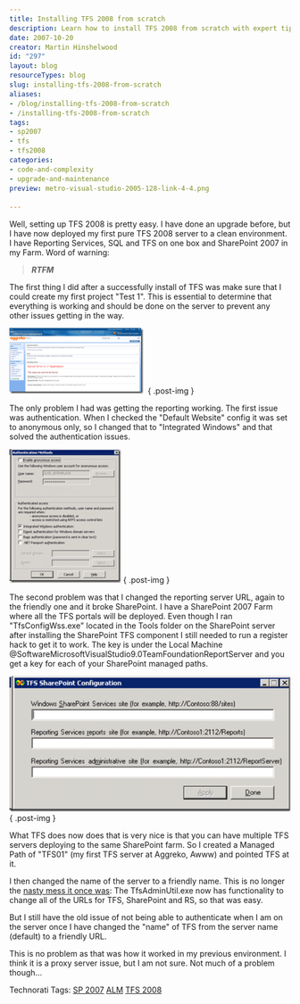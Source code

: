 ```yaml
---
title: Installing TFS 2008 from scratch
description: Learn how to install TFS 2008 from scratch with expert tips on setup, reporting, and SharePoint integration. Simplify your deployment process today!
date: 2007-10-20
creator: Martin Hinshelwood
id: "297"
layout: blog
resourceTypes: blog
slug: installing-tfs-2008-from-scratch
aliases:
- /blog/installing-tfs-2008-from-scratch
- /installing-tfs-2008-from-scratch
tags:
- sp2007
- tfs
- tfs2008
categories:
- code-and-complexity
- upgrade-and-maintenance
preview: metro-visual-studio-2005-128-link-4-4.png

---
```

Well, setting up TFS 2008 is pretty easy. I have done an upgrade before, but I have now deployed my first pure TFS 2008 server to a clean environment. I have Reporting Services, SQL and TFS on one box and SharePoint 2007 in my Farm. Word of warning:

> **_RTFM_**

The first thing I did after a successfully install of TFS was make sure that I could create my first project "Test 1". This is essential to determine that everything is working and should be done on the server to prevent any other issues getting in the way.

[![image](images/InstallingTFS2008fromscratch_C7F-image_thumb_2-2-2.png)](http://blog.hinshelwood.com/files/2011/05/GWB-WindowsLiveWriter-InstallingTFS2008fromscratch_C7F-image_2.png) 
{ .post-img }

The only problem I had was getting the reporting working. The first issue was authentication. When I checked the "Default Website" config it was set to anonymous only, so I changed that to "Integrated Windows" and that solved the authentication issues.

[![image](images/InstallingTFS2008fromscratch_C7F-image_thumb_1-1-1.png)](http://blog.hinshelwood.com/files/2011/05/GWB-WindowsLiveWriter-InstallingTFS2008fromscratch_C7F-image_1.png)
{ .post-img }

The second problem was that I changed the reporting server URL, again to the friendly one and it broke SharePoint. I have a SharePoint 2007 Farm where all the TFS portals will be deployed. Even though I ran "TfsConfigWss.exe" located in the Tools folder on the SharePoint server after installing the SharePoint TFS component I still needed to run a register hack to get it to work. The key is under the Local Machine @SoftwareMicrosoftVisualStudio9.0TeamFoundationReportServer and you get a key for each of your SharePoint managed paths.

[![image](images/InstallingTFS2008fromscratch_C7F-image_thumb-3-3.png)](http://blog.hinshelwood.com/files/2011/05/GWB-WindowsLiveWriter-InstallingTFS2008fromscratch_C7F-image.png)
{ .post-img }

What TFS does now does that is very nice is that you can have multiple TFS servers deploying to the same SharePoint farm. So I created a Managed Path of "TFS01" (my first TFS server at Aggreko, Awww) and pointed TFS at it.

I then changed the name of the server to a friendly name. This is no longer the [nasty mess it once was](http://blog.hinshelwood.com/archive/2007/05/31/Team-Foundation-Server-amp-SharePoint-3.0.aspx): The TfsAdminUtil.exe now has functionality to change all of the URLs for TFS, SharePoint and RS, so that was easy.

But I still have the old issue of not being able to authenticate when I am on the server once I have changed the "name" of TFS from the server name (default) to a friendly URL.

This is no problem as that was how it worked in my previous environment. I think it is a proxy server issue, but I am not sure. Not much of a problem though...

Technorati Tags: [SP 2007](http://technorati.com/tags/SP+2007) [ALM](http://technorati.com/tags/ALM) [TFS 2008](http://technorati.com/tags/TFS+2008)
